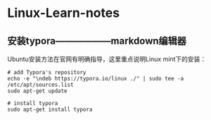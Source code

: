 # Linux-Learn-notes
## 安装typora——————markdown编辑器
Ubuntu安装方法在官网有明确指导，这里重点说明Linux mint下的安装：
```
# add Typora's repository
echo -e "\ndeb https://typora.io/linux ./" | sudo tee -a /etc/apt/sources.list
sudo apt-get update

# install typora
sudo apt-get install typora
```
